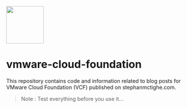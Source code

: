 <img src="https://user-images.githubusercontent.com/65562694/214610443-7947e37a-b97a-466c-b597-98fccb232cd9.png" style="width:100px;height:100px;">

# vmware-cloud-foundation
This repository contains code and information related to blog posts for VMware Cloud Foundation (VCF) published on stephanmctighe.com.

> Note : Test everything before you use it...
